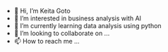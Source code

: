 - 👋 Hi, I’m Keita Goto
- 👀 I’m interested in business analysis with AI
- 🌱 I’m currently learning data analysis using python
- 💞️ I’m looking to collaborate on ...
- 📫 How to reach me ...

<!---
KeitaGoto-code/KeitaGoto-code is a ✨ special ✨ repository because its `README.md` (this file) appears on your GitHub profile.
You can click the Preview link to take a look at your changes.
--->
